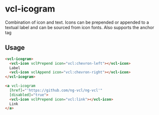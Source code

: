 # vcl-icogram

Combination of icon and text.
Icons can be prepended or appended to a textual label and can be sourced from icon
fonts.
Also supports the anchor tag

## Usage

```html
<vcl-icogram>
  <vcl-icon vclPrepend icon="vcl:chevron-left"></vcl-icon>
  Label
  <vcl-icon vclAppend icon="vcl:chevron-right"></vcl-icon>
</vcl-icogram>
  
<a vcl-icogram
  [href]="'https://github.com/ng-vcl/ng-vcl'"
  [disabled]="true">
  <vcl-icon vclPrepend icon="vcl:link"></vcl-icon>
  Link
</a>
```
